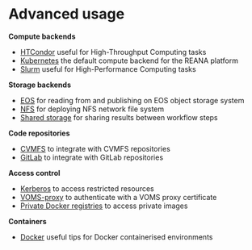 # Advanced usage

**Compute backends**

- [HTCondor](compute-backends/htcondor) useful for High-Throughput Computing tasks
- [Kubernetes](compute-backends/kubernetes) the default compute backend for the REANA platform
- [Slurm](compute-backends/slurm) useful for High-Performance Computing tasks

**Storage backends**

- [EOS](storage-backends/eos) for reading from and publishing on EOS object storage system
- [NFS](storage-backends/nfs) for deploying NFS network file system
- [Shared storage](storage-backends/shared-storage) for sharing results between workflow steps

**Code repositories**

- [CVMFS](code-repositories/cvmfs) to integrate with CVMFS repositories
- [GitLab](code-repositories/gitlab) to integrate with GitLab repositories

**Access control**

- [Kerberos](access-control/kerberos) to access restricted resources
- [VOMS-proxy](access-control/voms-proxy) to authenticate with a VOMS proxy certificate
- [Private Docker registries](access-control/private-docker-registries) to access private images

**Containers**

- [Docker](containers/docker) useful tips for Docker containerised environments
